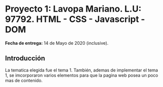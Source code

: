 # Proyecto 1: Lavopa Mariano. L.U: 97792.  HTML - CSS - Javascript - DOM

**Fecha de entrega:** 14 de Mayo de 2020 (inclusive).

## **Introducción**

 La tematica elegida fue el tema 1. También, ademas de implementar el tema 1, se imcorporaron varios elementos para que 
 la pagina web posea un poco mas de contenido.
